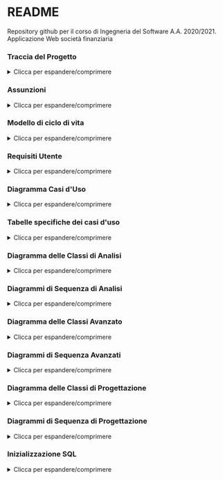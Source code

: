 # README
Repository github per il corso di Ingegneria del Software A.A. 2020/2021. 
Applicazione Web società finanziaria

### Traccia del Progetto
<details>
  <summary>Clicca per espandere/comprimere</summary>
  
**Applicazione Web società finanziaria**\
Bloomfin è una società di intermediazione finanziaria che ha commissionato la realizzazione di
una applicazione web per le proprie attività. L'azienda è costituita da broker finanziari che
aiutano i risparmiatori a investire i loro patrimoni in borsa.\
I broker interagiscono con il sistema per consultare il valore di titoli azionari oppure per creare
pacchetti finanziari: i pacchetti finanziari, che costituiscono una fonte di investimento per i
risparmiatori, sono un insieme di titoli che possiedono un buon mix di livello di rendimento e
rischio. I risparmiatori visitano il sito web per acquistare i pacchetti finanziari proposti da
Bloomfin oppure per consultare il valore dei pacchetti in loro possesso. All'atto della
consultazione del valore dei propri pacchetti finanziari, un risparmiatore che non sia soddisfatto
del rendimento dell'investimento, può infine disporne la vendita.\
L'applicazione deve avere informazioni riguardo i broker registrati nel sistema e deve
memorizzare il loro nome, cognome, data di nascita e numero di registrazione alla camera di
commercio; e riguardo i risparmiatori, di cui deve memorizzare il loro nome, cognome, indirizzo
di residenza, codice fiscale e data di nascita.\
In gergo finanziario, sia i titoli azionari sia i pacchetti finanziari sono asset economici, che
Bloomfin gestisce e che l'applicazione deve memorizzare: gli asset posseggono un identificativo
univoco nel sistema. I titoli azionari, oltre all’identificativo, hanno un valore per azione e sono
registrati presso una borsa. Delle borse occorre avere informazione del loro orario di apertura e
di chiusura, del loro nome e dello stato di appartenenza. I pacchetti finanziari sono composti da
titoli azionari e posseggono, oltre all’identificativo, il fattore di rischio, una stima di rendimento, e
il numero di azioni per titolo di cui il pacchetto è composto. I pacchetti finanziari possono essere
acquistati da uno o più risparmiatori. Un risparmiatore può scegliere di acquistare più unità di
uno stesso pacchetto finanziario e, all'acquisto, il sistema deve memorizzare la data e la
quantità desiderata.\
Infine il sistema deve gestire le quotazioni: ogni minuto l'applicazione deve contattare le borse
per aggiornare i valori associati ai titoli azionari. I broker possono chiedere al sistema di
visionare il valore di un asset finanziario, che è richiesto al sistema tramite l’identificativo: se l’id
corrisponde ad un titolo azionario, il sistema fornisce l’ultimo aggiornamento del valore per
azione; mentre, se l’id corrisponde a un pacchetto finanziario, il sistema deve calcolare il valore
del pacchetto, che è pari al prodotto della somma dei valori di tutti i titoli azionari di cui un
pacchetto finanziario è composto per il numero di azioni per titolo del pacchetto.
</details>

### **Assunzioni**
<details>
  <summary>Clicca per espandere/comprimere</summary>
  
Abbiamo fatto varie assunzioni interpretando la traccia:
1. Un broker può consultare tutti i pacchetti esistenti e non solo quelli che ha creato.
2. I titoli azionari possono appartenere a una sola borsa, per non complicare maggiormente le relazioni UML e le tabelle SQL.
3. I titoli hanno "infinite azioni", non c'è un controllo sul massimo numero di azioni di un titolo che possono essere inserite in un pacchetto o comprate.
  
</details>

### **Modello di ciclo di vita**
<details>
  <summary>Clicca per espandere/comprimere</summary>
  
Il modello di ciclo di vita che abbiamo scelto di seguire nello sviluppo di questo progetto è il modello a cascata.
  
</details>

### **Requisiti Utente**
<details>
  <summary>Clicca per espandere/comprimere</summary>
  
 <details>
  <summary>Legenda</summary>
  
| Sigla | Tipologia Requisito |
| --- | --- |
| PER | Persistenza |
| FUN | Funzionale |

</details>

DATI1 PER \<must> - Il sistema deve memorizzare tutte le informazioni riguardanti i broker registrati per garantirne la persistenza.\
DATI2 PER \<must> - Il sistema deve memorizzare tutte le informazioni riguardanti i risparmiatori registrati per garantirne la persistenza.\
DATI3 PER \<must> - Il sistema deve memorizzare gli asset finanziari.\
DATI4 PER \<must> - Il sistema deve memorizzare tutte le informazioni riguardanti le borse.\
DATI5 PER \<must> - Il sistema deve memorizzare la data e la quantità di ogni acquisto.\
FUNZ1 FUN \<must> - I broker devono poter consultare il valore di titoli azionari.\
FUNZ2 FUN \<must> - I broker devono poter creare pacchetti finanziari.\
FUNZ3 FUN \<must> - I risparmiatori devono poter acquistare i pacchetti finanziari proposti.\
FUNZ4 FUN \<must> - I risparmiatori devono poter consultare il valore dei pacchetti azionari in loro possesso.\
FUNZ5 FUN \<should> - I risparmiatori devono poter vendere i pacchetti finanziari posseduti.\
FUNZ6 FUN \<must> - Il sistema deve aggiornare i valori associati ai titoli azionari ogni minuto.\
FUNZ7 FUN \<must> - Il sistema deve saper calcolare il valore di un pacchetto finanziario.

</details>

### **Diagramma Casi d'Uso**
<details>
  <summary>Clicca per espandere/comprimere</summary>
  
![diagramma_casi](https://github.com/IS-unina/canale-san-giovanni-team_4/blob/master/Diagrammi_UML/diagramma_casi_uso.png)

</details>

### **Tabelle specifiche dei casi d'uso**
<details>
  <summary>Clicca per espandere/comprimere</summary>


**Nota**: Il campo 'attori secondari' è stato omesso in quanto non necessario. Non c'è interazione diretta tra broker e risparmiatori negli scenari dei casi d'uso.

| Caso d'uso | Creazione Pacchetti Finanziari |
| --- | --- |
| id | creazione_pacchetto |
| descrizione | Il broker crea un nuovo pacchetto finanziario. |
| attori primari | Broker |
| precondizioni | Il broker è registrato nel sistema.<br>I titoli azionari sono registrati nel sistema. |
| sequenza di azioni | 1. Il broker sceglie di creare il nuovo pacchetto.<br>2. Il broker seleziona i titoli da aggiungere al pacchetto.<br>3. Il sistema memorizza il pacchetto. |
| postcondizioni | Il pacchetto finanziario è stato creato e memorizzato. |

| Caso d'uso | Acquisto Pacchetti Finanziari |
| --- | --- |
| id | acquisto_pacchetto |
| descrizione | Il risparmiatore acquista una o più unità di un pacchetto finanziario. |
| attori primari | Risparmiatore |
| precondizioni | Il risparmiatore è registrato al sistema. |
| sequenza di azioni | 1. Il risparmiatore sceglie di acquistare il pacchetto.<br>2. Il risparmiatore seleziona il pacchetto.<br>3. Il risparmiatore seleziona la quantità di unità del pacchetto da acquistare.<br>4. Il sistema registra l’acquisto. |
| postcondizioni | La transazione è memorizzata. |

| Caso d'uso | Registrazione |
| --- | --- |
| id | registrazione |
| descrizione | L'utente si registra al sistema. |
| attori primari | Utente |
| precondizioni | nessuna |
| sequenza di azioni | 1. L'utente richiede di registrarsi al sistema.<br>2. Il sistema chiede di inserire indirizzo e-mail e password.<br>3. Il sistema chiede l’inserimento di nome, cognome, data di nascita.<br>4. Se l’utente è un broker il sistema chiede l’inserimento del numero di registrazione alla camera di commercio.<br>5. Se l’utente è un risparmiatore il sistema chiede l’inserimento di codice fiscale e indirizzo di residenza.<br>6. Il sistema memorizza l’utente. |
| postcondizioni | L'utente è registrato nel sistema. |

| Caso d'uso | Vendita Pacchetti Finanziari |
| --- | --- |
| id | vendita_pacchetto |
| descrizione | Il risparmiatore vende un pacchetto finanziario in suo possesso. |
| attori primari | Risparmiatore |
| precondizioni | Il pacchetto finanziario è registrato nel sistema.<br>Il risparmiatore è registrato nel sistema e ha precedentemente acquistato il pacchetto. |
| sequenza di azioni | 1. Il risparmiatore consulta il pacchetto.<br>2. Il risparmiatore richiede di vendere il pacchetto.<br>3. Il sistema dispone la vendita del pacchetto. |
| postcondizioni | Il risparmiatore non è più in possesso del pacchetto. |

| Caso d'uso | Consultazione Titoli Azionari |
| --- | --- |
| id | consultazione_titoli |
| descrizione | L’utente (o il sistema) consulta i titoli finanziari. |
| attori primari | Broker/nessuno |
| precondizioni | L'utente è registrato nel sistema ed è un broker.<br>Almeno un titolo azionario è registrato nel sistema. |
| sequenza di azioni | 1. L’utente (o il sistema) richiede di consultare il valore dei titoli.<br>2. Il sistema fornisce per ogni titolo l’ultimo aggiornamento del valore per azione. |
| postcondizioni | L'utente riceve il valore dei titoli. |

| Caso d'uso | Consultazione Pacchetti Finanziari |
| --- | --- |
| id | consultazione_pacchetto |
| descrizione | L’utente consulta un pacchetto finanziario. |
| attori primari | Utente |
| precondizioni | L'utente è registrato al sistema.<br>Il pacchetto finanziario è registrato nel sistema.<br>Se l'utente è un risparmiatore deve possedere il pacchetto di interesse. |
| sequenza di azioni | 1. L’utente richiede di consultare il valore del pacchetto.<br>2. Il sistema consulta i titoli azionari \[includendo _consultazione_titolo_].<br>3. Il sistema effettua la somma del valore dei titoli che compongono il pacchetto.<br>4. Il sistema moltiplica il valore trovato per il numero di azioni per titolo.<br>5. Il sistema fornisce il valore. |
| postcondizioni | L'utente riceve il valore del pacchetto d'interesse. |

| Caso d'uso | Aggiornamento Valore Titoli |
| --- | --- |
| id | aggiorna_titoli |
| descrizione | Il sistema aggiorna periodicamente il valore dei titoli finanziari.<br>Periodo: 1min |
| attori primari | Tempo |
| precondizioni | I titoli sono registrati nel sistema.<br>La borsa è registrata nel sistema ed aperta. |
| sequenza di azioni | 1. Il sistema contatta le borse.<br>2. Il sistema aggiorna il valore dei titoli. |
| postcondizioni | I valori dei titoli sono aggiornati. |

</details>

### **Diagramma delle Classi di Analisi**
<details>
  <summary>Clicca per espandere/comprimere</summary>
  
**Nota**: 'Pacchetto Azionario' è utilizzato come sinonimo di 'Pacchetto Finanziario'.
![diagramma_classi](https://github.com/IS-unina/canale-san-giovanni-team_4/blob/master/Diagrammi_UML/diagramma_classi_analisi.png)

</details>

### **Diagrammi di Sequenza di Analisi**
<details>
  <summary>Clicca per espandere/comprimere</summary>
  
  **Creazione Pacchetti Finanziari**:\
  ![](https://github.com/IS-unina/canale-san-giovanni-team_4/blob/master/Diagrammi_UML/Sequenze_Analisi/creazione_pacchetto.png)\
  **Acquisto Pacchetti Finanziari**:\
  ![](https://github.com/IS-unina/canale-san-giovanni-team_4/blob/master/Diagrammi_UML/Sequenze_Analisi/acquisto_pacchetto.png)\
  **Registrazione**:\
  ![](https://github.com/IS-unina/canale-san-giovanni-team_4/blob/master/Diagrammi_UML/Sequenze_Analisi/registrazione.png)\
  **Vendita Pacchetti Finanziari**:\
  ![](https://github.com/IS-unina/canale-san-giovanni-team_4/blob/master/Diagrammi_UML/Sequenze_Analisi/vendita_pacchetto.png)\
  **Consultazione Titoli Azionari**:\
  ![](https://github.com/IS-unina/canale-san-giovanni-team_4/blob/master/Diagrammi_UML/Sequenze_Analisi/consultazione_titolo.png)\
  **Consultazione Pacchetti Finanziari**:\
  ![](https://github.com/IS-unina/canale-san-giovanni-team_4/blob/master/Diagrammi_UML/Sequenze_Analisi/consultazione_pacchetto.png)\
  **Aggiornamento Valore Titoli**:\
  ![](https://github.com/IS-unina/canale-san-giovanni-team_4/blob/master/Diagrammi_UML/Sequenze_Analisi/aggiorna_titoli.png)
  
</details>

### **Diagramma delle Classi Avanzato**
<details>
  <summary>Clicca per espandere/comprimere</summary>
  
**Cambiamenti rispetto al diagramma semplice:**
* Aggiunta delle molteplicità di tutte le relazioni
* Separazione delle responsabilità con l'approccio BCE, introducendo un gestore dell'applicazione e delle classi boundary di interfacciamento degli attori con esso

![diagramma_classi_adv](https://github.com/IS-unina/canale-san-giovanni-team_4/blob/master/Diagrammi_UML/diagramma_classi_avanzato.png)

</details>

### **Diagrammi di Sequenza Avanzati**
<details>
  <summary>Clicca per espandere/comprimere</summary>
  
  **Creazione Pacchetti Finanziari**:\
  ![](https://github.com/IS-unina/canale-san-giovanni-team_4/blob/master/Diagrammi_UML/Sequenze_Avanzate/creazione_pacchetto.png)\
  **Acquisto Pacchetti Finanziari**:\
  ![](https://github.com/IS-unina/canale-san-giovanni-team_4/blob/master/Diagrammi_UML/Sequenze_Avanzate/acquisto_pacchetto.png)\
  **Vendita Pacchetti Finanziari**:\
  ![](https://github.com/IS-unina/canale-san-giovanni-team_4/blob/master/Diagrammi_UML/Sequenze_Avanzate/vendita_pacchetto.png)\
  **Consultazione Titoli Azionari**:\
  ![](https://github.com/IS-unina/canale-san-giovanni-team_4/blob/master/Diagrammi_UML/Sequenze_Avanzate/consultazione_titolo.png)
  
</details>

### **Diagramma delle Classi di Progettazione**
<details>
  <summary>Clicca per espandere/comprimere</summary>
  
![diagramma_classi_prog](https://github.com/IS-unina/canale-san-giovanni-team_4/blob/master/Diagrammi_UML/diagramma_classi_progettazione.png)

</details>

### **Diagrammi di Sequenza di Progettazione**
<details>
  <summary>Clicca per espandere/comprimere</summary>
  
  **Creazione Pacchetti Finanziari**:\
  ![](https://github.com/IS-unina/canale-san-giovanni-team_4/blob/master/Diagrammi_UML/Sequenze_Progettazione/creazione_pacchetto.png)\
  **Acquisto Pacchetti Finanziari**:\
  ![](https://github.com/IS-unina/canale-san-giovanni-team_4/blob/master/Diagrammi_UML/Sequenze_Progettazione/acquisto_pacchetto.png)\
  **Vendita Pacchetti Finanziari**:\
  ![](https://github.com/IS-unina/canale-san-giovanni-team_4/blob/master/Diagrammi_UML/Sequenze_Progettazione/vendita_pacchetto.png)\
  **Consultazione Titoli Azionari**:\
  ![](https://github.com/IS-unina/canale-san-giovanni-team_4/blob/master/Diagrammi_UML/Sequenze_Progettazione/consultazione_titolo.png)
  
</details>

### **Inizializzazione SQL**
<details>
  <summary>Clicca per espandere/comprimere</summary>
  
L'applicazione funziona correttamente ed è eseguibile dal file Bloomfin/src/boundary/Console.java, prima di usarla bisogna però inizializzare il database h2 (Utente: sa, nessuna password) con il seguente codice: 

```
DROP TABLE ComposizionePacchetti;
DROP TABLE AppartenenzaTitoli;
DROP TABLE PacchettiCreati;
DROP TABLE Transazioni;
DROP TABLE Pacchetti;
DROP TABLE Borse;
DROP TABLE Titoli;
DROP TABLE Broker;
DROP TABLE Risparmiatori;
          
CREATE TABLE Broker (
	Id LONG NOT NULL AUTO_INCREMENT PRIMARY KEY,
	NumeroCameraCommercio VARCHAR(255),
	Nome VARCHAR(255),
	Cognome VARCHAR(255),
	DataNascita DATE,
	Email VARCHAR(255),
	Password VARCHAR(255),
	UNIQUE KEY Broker_Email_Unique (Email) );
	        
CREATE TABLE Risparmiatori (
	Id LONG NOT NULL AUTO_INCREMENT PRIMARY KEY,
	CodiceFiscale VARCHAR(16),
	Nome VARCHAR(255),
	Cognome VARCHAR(255),
	DataNascita DATE,
	IndirizzoResidenza VARCHAR(255),
	Email VARCHAR(255),
	Password VARCHAR(255),
	UNIQUE KEY Risparmiatori_Email_Unique (Email) );
	        
CREATE TABLE Borse (
	Nome VARCHAR(255) NOT NULL PRIMARY KEY,
	StatoAppartenenza VARCHAR(255),
	OrarioApertura TIME,
	OrarioChiusura TIME );
	        
CREATE TABLE Pacchetti (
	Id LONG NOT NULL AUTO_INCREMENT PRIMARY KEY,
	FattoreRischio FLOAT,
	StimaRendimento FLOAT );
	        
CREATE TABLE Titoli (
	Id LONG NOT NULL AUTO_INCREMENT PRIMARY KEY,
	ValoreAzione FLOAT );
	        
CREATE TABLE Transazioni (
	Id LONG NOT NULL AUTO_INCREMENT PRIMARY KEY,
	Quantita INTEGER,
	Data DATE,
	IdProprietario LONG,
	IdPacchetto LONG,
	FOREIGN KEY (IdProprietario) REFERENCES Risparmiatori (Id),
	FOREIGN KEY (IdPacchetto) REFERENCES Pacchetti (Id));

CREATE TABLE PacchettiCreati (
	IdBroker LONG,
	IdPacchetto LONG,
	FOREIGN KEY (IdBroker) REFERENCES Broker (Id),
	FOREIGN KEY (IdPacchetto) REFERENCES Pacchetti (Id),
	PRIMARY KEY(IdBroker,IdPacchetto) );

CREATE TABLE AppartenenzaTitoli (
	IdTitolo LONG,
	NomeBorsa VARCHAR(255),
	FOREIGN KEY (IdTitolo) REFERENCES Titoli (Id),
	FOREIGN KEY (NomeBorsa) REFERENCES Borse (Nome),
	PRIMARY KEY(IdTitolo,NomeBorsa) );

CREATE TABLE ComposizionePacchetti (
	IdPacchetto LONG,
	IdTitolo LONG,
	FOREIGN KEY (IdTitolo) REFERENCES Titoli (Id),
	FOREIGN KEY (IdPacchetto) REFERENCES Pacchetti (Id),
	NumeroAzioni INT,
	PRIMARY KEY(IdPacchetto,IdTitolo) );
          
INSERT INTO Borse (Nome, StatoAppartenenza, OrarioApertura, OrarioChiusura) VALUES ('Borsa di Milano', 'Italia', '08:00:00', '17:30:00');
INSERT INTO Borse (Nome, StatoAppartenenza, OrarioApertura, OrarioChiusura) VALUES ('Borsa di Zurigo', 'Svizzera', '08:00:00', '18:00:00');
INSERT INTO Borse (Nome, StatoAppartenenza, OrarioApertura, OrarioChiusura) VALUES ('Borsa di Parigi', 'Francia', '07:00:00', '16:30:00');

	        
INSERT INTO Titoli (ValoreAzione) VALUES (1);
INSERT INTO Titoli (ValoreAzione) VALUES (1.3);
INSERT INTO Titoli (ValoreAzione) VALUES (1.5);

INSERT INTO Titoli (ValoreAzione) VALUES (2);
INSERT INTO Titoli (ValoreAzione) VALUES (2.3);
INSERT INTO Titoli (ValoreAzione) VALUES (3.8);

INSERT INTO Titoli (ValoreAzione) VALUES (0.5);
INSERT INTO Titoli (ValoreAzione) VALUES (5.6);
INSERT INTO Titoli (ValoreAzione) VALUES (4.4);
	       
	        
INSERT INTO AppartenenzaTitoli (IdTitolo, NomeBorsa) VALUES (1 , 'Borsa di Milano');
INSERT INTO AppartenenzaTitoli (IdTitolo, NomeBorsa) VALUES (2 , 'Borsa di Milano');
INSERT INTO AppartenenzaTitoli (IdTitolo, NomeBorsa) VALUES (3 , 'Borsa di Milano');

INSERT INTO AppartenenzaTitoli (IdTitolo, NomeBorsa) VALUES (4 , 'Borsa di Zurigo');
INSERT INTO AppartenenzaTitoli (IdTitolo, NomeBorsa) VALUES (5 , 'Borsa di Zurigo');
INSERT INTO AppartenenzaTitoli (IdTitolo, NomeBorsa) VALUES (6 , 'Borsa di Zurigo');

INSERT INTO AppartenenzaTitoli (IdTitolo, NomeBorsa) VALUES (7 , 'Borsa di Parigi');
INSERT INTO AppartenenzaTitoli (IdTitolo, NomeBorsa) VALUES (8 , 'Borsa di Parigi');
INSERT INTO AppartenenzaTitoli (IdTitolo, NomeBorsa) VALUES (9 , 'Borsa di Parigi');
```

</details>

